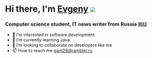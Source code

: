 # Hi there, I'm [Evgeny](https://evgeniyfomenko.github.io/) ![](https://github.com/blackcater/blackcater/raw/main/images/Hi.gif) 
### Computer science student, IT news writer from Russia 🇷🇺
- 👀 I’m interested in software development
- 🌱 I’m currently learning Java
- 💞️ I’m looking to collaborate on developers like me
- 📫 How to reach me gant26@rambler.ru

<!---
EvgeniyFomenko/EvgeniyFomenko is a ✨ special ✨ repository because its `README.md` (this file) appears on your GitHub profile.
You can click the Preview link to take a look at your changes.
--->
